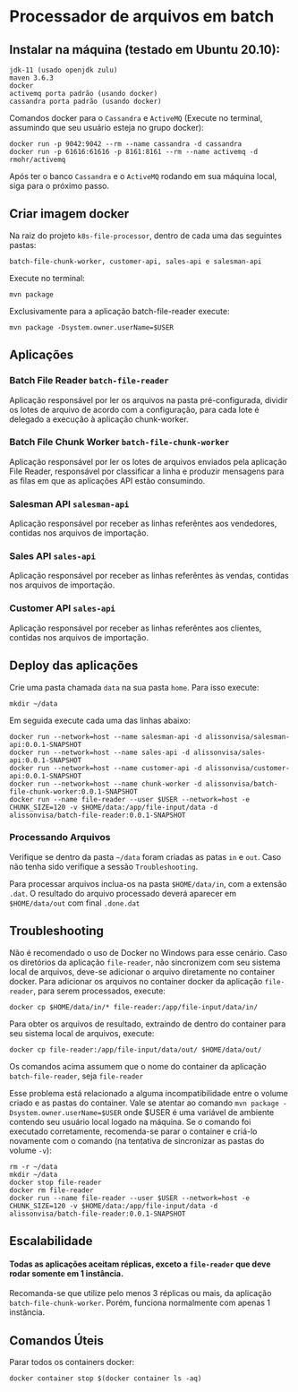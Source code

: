 # Processador de arquivos em batch

## Instalar na máquina (testado em Ubuntu 20.10):

```
jdk-11 (usado openjdk zulu)
maven 3.6.3
docker
activemq porta padrão (usando docker)
cassandra porta padrão (usando docker)
```

Comandos docker para o `Cassandra` e `ActiveMQ` (Execute no terminal, assumindo que seu usuário esteja no grupo docker):

```
docker run -p 9042:9042 --rm --name cassandra -d cassandra
docker run -p 61616:61616 -p 8161:8161 --rm --name activemq -d rmohr/activemq
```

Após ter o banco `Cassandra` e o `ActiveMQ` rodando em sua máquina local, siga para o próximo passo.

## Criar imagem docker

Na raiz do projeto `k8s-file-processor`, dentro de cada uma das seguintes pastas:

```
batch-file-chunk-worker, customer-api, sales-api e salesman-api
```

Execute no terminal:

```
mvn package
```

Exclusivamente para a aplicação batch-file-reader execute:

```
mvn package -Dsystem.owner.userName=$USER
```

## Aplicações

### Batch File Reader `batch-file-reader`

Aplicação responsável por ler os arquivos na pasta pré-configurada, dividir os lotes de arquivo de acordo com a configuração, para cada lote é delegado a execução à aplicação chunk-worker.

### Batch File Chunk Worker `batch-file-chunk-worker`

Aplicação responsável por ler os lotes de arquivos enviados pela aplicação File Reader, responsável por classificar a linha e produzir mensagens para as filas em que as aplicações API estão consumindo.


### Salesman API `salesman-api`

Aplicação responsável por receber as linhas referêntes aos vendedores, contidas nos arquivos de importação.

### Sales API `sales-api`

Aplicação responsável por receber as linhas referêntes às vendas, contidas nos arquivos de importação.

### Customer API `sales-api`

Aplicação responsável por receber as linhas referêntes aos clientes, contidas nos arquivos de importação.

## Deploy das aplicações

Crie uma pasta chamada `data` na sua pasta `home`. Para isso execute:

```
mkdir ~/data
```

Em seguida execute cada uma das linhas abaixo:

```
docker run --network=host --name salesman-api -d alissonvisa/salesman-api:0.0.1-SNAPSHOT
docker run --network=host --name sales-api -d alissonvisa/sales-api:0.0.1-SNAPSHOT
docker run --network=host --name customer-api -d alissonvisa/customer-api:0.0.1-SNAPSHOT
docker run --network=host --name chunk-worker -d alissonvisa/batch-file-chunk-worker:0.0.1-SNAPSHOT
docker run --name file-reader --user $USER --network=host -e CHUNK_SIZE=120 -v $HOME/data:/app/file-input/data -d alissonvisa/batch-file-reader:0.0.1-SNAPSHOT
```

### Processando Arquivos

Verifique se dentro da pasta `~/data` foram criadas as patas `in` e `out`. Caso não tenha sido verifique a sessão `Troubleshooting`.

Para processar arquivos inclua-os na pasta `$HOME/data/in`, com a extensão `.dat`.
O resultado do arquivo processado deverá aparecer em `$HOME/data/out` com final `.done.dat`

## Troubleshooting

Não é recomendado o uso de Docker no Windows para esse cenário.
Caso os diretórios da aplicação `file-reader`, não sincronizem com seu sistema local de arquivos, deve-se adicionar o arquivo diretamente no container docker.
Para adicionar os arquivos no container docker da aplicação `file-reader`, para serem processados, execute:

```
docker cp $HOME/data/in/* file-reader:/app/file-input/data/in/
```

Para obter os arquivos de resultado, extraindo de dentro do container para seu sistema local de arquivos, execute:

```
docker cp file-reader:/app/file-input/data/out/ $HOME/data/out/
```

Os comandos acima assumem que o nome do container da aplicação `batch-file-reader`, seja `file-reader`

Esse problema está relacionado a alguma incompatibilidade entre o volume criado e as pastas do container. Vale se atentar ao comando `mvn package -Dsystem.owner.userName=$USER` onde $USER é uma variável de ambiente contendo seu usuário local logado na máquina. Se o comando foi executado corretamente, recomenda-se parar o container e criá-lo novamente com o comando (na tentativa de sincronizar as pastas do volume `-v`):

```
rm -r ~/data
mkdir ~/data
docker stop file-reader
docker rm file-reader
docker run --name file-reader --user $USER --network=host -e CHUNK_SIZE=120 -v $HOME/data:/app/file-input/data -d alissonvisa/batch-file-reader:0.0.1-SNAPSHOT
```

## Escalabilidade

#### Todas as aplicações aceitam réplicas, exceto a `file-reader` que deve rodar somente em 1 instância.
Recomanda-se que utilize pelo menos 3 réplicas ou mais, da aplicação `batch-file-chunk-worker`. Porém, funciona normalmente com apenas 1 instância.

## Comandos Úteis

Parar todos os containers docker:

```
docker container stop $(docker container ls -aq)
```


